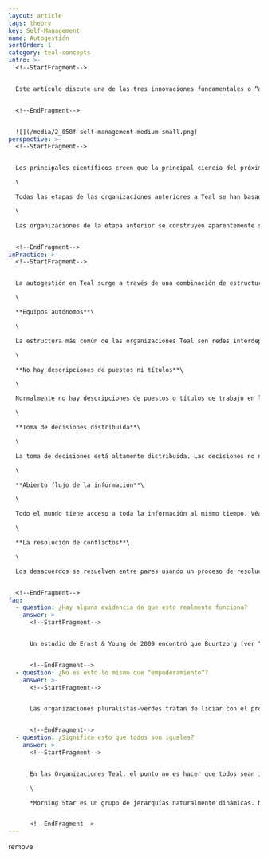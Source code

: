 ```yaml
---
layout: article
tags: theory
key: Self-Management
name: Autogestión
sortOrder: 1
category: teal-concepts
intro: >-
  <!--StartFragment-->


  Este artículo discute una de las tres innovaciones fundamentales o “avances revolucionarios" que han generado las organizaciones Teal.


  <!--EndFragment-->


  ![](/media/2_058f-self-management-medium-small.png)
perspective: >-
  <!--StartFragment-->


  Los principales científicos creen que la principal ciencia del próximo siglo será el estudio de sistemas complejos, autocatalíticos, autoorganizados, no lineales y adaptativos. Esto se conoce generalmente como "complejidad" o "teoría del caos" (el Teal equivalente a la ciencia newtoniana de Naranja). Pero a pesar de que sólo ahora estamos empezando a pensar sobre ello, no significa que la autogestión sea una invención sorprendente nueva. Es la forma en que la vida ha operado en el mundo durante miles de millones de años, dando a luz criaturas y ecosistemas tan magníficos y complejos que apenas podemos comprenderlos. La auto organización es la fuerza vital del mundo, prosperando al borde del caos con el orden suficiente para canalizar su energía, pero no tanto como para frenar la adaptación y el aprendizaje. \[1]\

  \

  Todas las etapas de las organizaciones anteriores a Teal se han basado en una estructura de poder jerárquica, con algunas personas ejerciendo autoridad sobre otras. La concentración de poder y la toma de decisiones en la parte superior, la separación de los colegas en el poderoso y el impotente, trae consigo problemas que han plagado organizaciones durante el tiempo que podemos recordar. El poder en las organizaciones es visto como una mercancía escasa por la que vale la pena luchar. Esta situación invariablemente pone de manifiesto el lado sombrío de la naturaleza humana: la ambición personal, la política, la desconfianza, el miedo y la avaricia. En el fondo de las organizaciones, a menudo evoca a los hermanos gemelos de la impotencia: la resignación y el resentimiento. La falta generalizada de motivación que presenciamos en muchas organizaciones es un efecto secundario devastador de la desigual distribución del poder. Para algunos afortunados, el trabajo es un lugar de expresión alegre, un lugar de camaradería con los colegas en la búsqueda de un propósito significativo. Para demasiados, es simplemente trabajo penoso, unas pocas horas de vida "alquilada" cada día a cambio de un cheque de pago. La historia de la fuerza de trabajo global es una historia triste de talento y energía desperdiciados. \[2] \[3] \[4]\

  \

  Las organizaciones de la etapa anterior se construyen aparentemente sobre la suposición de que no se puede confiar en que las personas actúen en el mejor interés de la organización sin supervisión. en Teal las organizaciones se construyen sobre una base de confianza mutua. Los trabajadores y empleados son vistos como personas razonables que quieren hacer un buen trabajo y se puede confiar en que hagan lo correcto. Con esa premisa, muy pocas reglas y mecanismos de control son necesarios. Y los empleados están energizados para hacer que sucedan cosas extraordinarias.


  <!--EndFragment-->
inPractice: >-
  <!--StartFragment-->


  La autogestión en Teal surge a través de una combinación de estructuras y procesos innovadores. Estos se describen en detalle a lo largo de la wiki, pero algunos se destacan a continuación:\

  \

  **Equipos autónomos**\

  \

  La estructura más común de las organizaciones Teal son redes interdependientes de equipos pequeños y autónomos. La naturaleza de estas redes tendrá una variedad de formas, dependiendo de las características de su industria y el medio ambiente, pero todos consisten principalmente en equipos, por lo general 10-20 personas, que se auto-organizan y no están bajo la autoridad de nadie fuera del equipo . Ningún jefe ni organigrama No hay jerarquías fijas de autoridad en las organizaciones Teal. No hay jefes dentro o fuera de los equipos. La primacía de la relación jefe-subordinado se sustituye por los compromisos mutuos hechos con los pares. Cualquier persona que tenga la experiencia, el interés o la voluntad de intervenir y contribuir a una situación tiene el poder y el derecho a decidir. Las jerarquías fluidas y naturales reemplazan a las jerarquías de poder fijas de la pirámide tradicional, dejando a la organización sin un organigrama. Véase también [Estructura organizativa](http://reinventingorganizationswiki.com/sp/index.php?title=Estructura_Organizativa "Estructura Organizativa").\

  \

  **No hay descripciones de puestos ni títulos**\

  \

  Normalmente no hay descripciones de puestos o títulos de trabajo en las organizaciones Teal. Más bien cada individuo tiene una serie de funciones que él / ella ha aceptado y se ha comprometido a cumplir. Cuando alguien percibe un problema o una oportunidad que pide un nuevo papel, alguien simplemente avanza y se ofrece a asumir ese papel. Véase también [Títulos de trabajo y descripciones de trabajo](http://reinventingorganizationswiki.com/sp/index.php?title=T%C3%ADtulos_de_trabajo_y_Descripciones_de_Puesto "Títulos de trabajo y Descripciones de Puesto") y [Definición y Asignación de funciones](http://reinventingorganizationswiki.com/sp/index.php?title=Definici%C3%B3n_y_Asignaci%C3%B3n_de_funciones "Definición y Asignación de funciones").\

  \

  **Toma de decisiones distribuida**\

  \

  La toma de decisiones está altamente distribuida. Las decisiones no necesitan ser validadas por la jerarquía ni por consenso de la comunidad. Cualquier persona puede tomar cualquier decisión después de buscar consejo de 1) todos los que serán afectados significativamente, y 2) personas con experiencia en el asunto. Ver también [Toma de decisiones.](http://reinventingorganizationswiki.com/sp/index.php?title=Toma_de_Decisiones "Toma de Decisiones")\

  \

  **Abierto flujo de la información**\

  \

  Todo el mundo tiene acceso a toda la información al mismo tiempo. Véase también [Flujo de información.](http://reinventingorganizationswiki.com/sp/index.php?title=Flujo_de_la_Informaci%C3%B3n "Flujo de la Información")\

  \

  **La resolución de conflictos**\

  \

  Los desacuerdos se resuelven entre pares usando un proceso de resolución de conflictos bien definido. Los pares se responsabilizan mutuamente de sus compromisos mutuos. Véase también [Resolución de Conflictos.](http://reinventingorganizationswiki.com/sp/index.php?title=Resoluci%C3%B3n_de_Conflictos "Resolución de Conflictos")


  <!--EndFragment-->
faq:
  - question: ¿Hay alguna evidencia de que esto realmente funciona?
    answer: >-
      <!--StartFragment-->


      Un estudio de Ernst & Young de 2009 encontró que Buurtzorg (ver "Ejemplos concretos de inspiración" a continuación) requiere, en promedio, cerca de un 40 por ciento menos horas de atención por cliente que otras organizaciones de enfermería, lo cual es irónico cuando se considera que las enfermeras de Buurtzorg toman tiempo para el café y para hablar con los pacientes, sus familias y vecinos, mientras que otras organizaciones de enfermería han convertido los minutos en “productos". Los pacientes permanecen en el cuidado sólo la mitad de tiempo, se curan más rápido y se vuelven más autónomos. Un tercio de las admisiones hospitalarias de emergencia se evitan, y cuando un paciente necesita ser admitido en el hospital, la estancia media es más corta. Ernst & Young estima que cerca de 2.000 millones de euros se ahorrarían en los Países Bajos cada año si todas las organizaciones de atención domiciliaria obtuvieran los resultados de Buurtzorg. Escalado a la población de los EEUU, este ahorro sería equivalente a cerca de $ 49 mil millones. \[5] En el caso de FAVI (ver ejemplos concretos para la inspiración abajo), una fundición establecida en Francia, todos sus competidores se han trasladado a China para aprovechar costos de mano de obra más baratos. Y sin embargo FAVI no es sólo el único productor que quedó en Europa; También controla una cuota de mercado del 50 por ciento para sus horquillas de caja de cambios. Su calidad de producto es legendaria, y su entrega a tiempo es casi mítica: los trabajadores están orgullosos de su récord de ni una sola orden entregada tarde por más de 25 años. FAVI ofrece altos márgenes de ganancia, año tras año, a pesar de la competencia china, salarios muy por encima del promedio, y patrones de demanda altamente cíclicos. \[6]


      <!--EndFragment-->
  - question: ¿No es esto lo mismo que "empoderamiento"?
    answer: >-
      <!--StartFragment-->


      Las organizaciones pluralistas-verdes tratan de lidiar con el problema de la desigualdad de poder a través del empoderamiento, empujando las decisiones por la pirámide, y con frecuencia logran un compromiso mucho mayor de los empleados. Pero el empoderamiento dentro de la jerarquía tradicional significa que alguien en la cima debe ser lo suficientemente sabio o noble como para otorgar parte de su poder, y los que están debajo están expuestos a que el poder sea recuperado.


      <!--EndFragment-->
  - question: ¿Significa esto que todos son iguales?
    answer: >-
      <!--StartFragment-->


      En las Organizaciones Teal: el punto no es hacer que todos sean iguales; Es permitir que todos los empleados crezcan en la versión más fuerte y saludable de sí mismos. La jerarquía del dominador se ha erradicado (la estructura donde los jefes tienen poder sobre sus subordinados). Y precisamente por eso, pueden surgir muchas jerarquías naturales, en evolución y superpuestas, jerarquías de desarrollo, habilidad, talento, experiencia y reconocimiento, por ejemplo. Este es un punto que el autor en gestión, Gary Hamel, señaló sobre Morning Star: \[8]\

      \

      *Morning Star es un grupo de jerarquías naturalmente dinámicas. No hay una jerarquía formal, sino varias jerarquías informales. En cualquier tema habrá colegas que tendrán más cosas que decir que otros, según su grado de experiencia y su voluntad de ayudar. Son jerarquías de influencia y no de posición, y se construyen de abajo arriba. En Morning Star, uno acumula autoridad demostrando experiencia, ayudando a los pares y agregando valor. Si dejamos de hacer esas cosas, nuestra influencia disminuirá, al igual que nuestra remuneración*.\[9]


      <!--EndFragment-->
---
```

remove